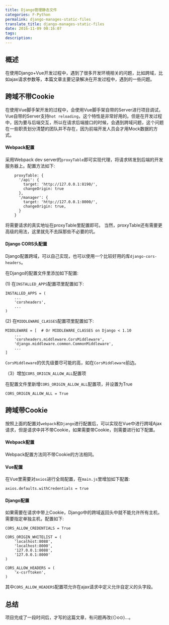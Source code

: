 ```yaml
---
title: Django管理静态文件
categories: F-Python
permalink: django-manages-static-files
translate_title: django-manages-static-files
date: 2016-11-09 00:16:07
tags:
description:
---
```

## 概述
在使用Django+Vue开发过程中，遇到了很多开发环境相关的问题，比如跨域，比如ajax请求参数等，本篇文章主要记录解决在开发过程中，遇到的一些问题。



## 跨域不带Cookie
在使用Vue脚手架开发的过程中，会使用Vue脚手架自带的Server进行项目调试，Vue自带的Server支持`hot reloading`，这个特性是非常好用的。但是在开发过程中，因为要与后端交互，所以在请求后端接口的时候，会遇到跨域问题，这个问题在一些职责划分清楚的团队并不存在，因为前端开发人员会才用Mock数据的方式。

#### Webpack配置
采用Webpack dev server的`proxyTable`即可实现代理，将请求转发到后端的开发服务器上。配置方法如下:

```
    proxyTable: {
      '/api': {
        target: 'http://127.0.0.1:8190/',
        changeOrigin: true
      },
      '/manager': {
        target: 'http://127.0.0.1:8000/',
        changeOrigin: true,
      }
    }
```
将需要请求的真实地址在proxyTable里配置即可。
当然，proxyTable还有需要更高级的用法，这里就先不去踩那些不必要的坑。

#### Django CORS头配置
Django配置跨域，可以自己实现，也可以使用一个比较好用的库`django-cors-headers`。

在Django的配置文件里添加如下配置:

(1) 在`INSTALLED_APPS`配置项里配置如下:

```
INSTALLED_APPS = (
    ...
    'corsheaders',
    ...
)
```
(2) 在`MIDDLEWARE_CLASSES`配置项里配置如下:

```
MIDDLEWARE = [  # Or MIDDLEWARE_CLASSES on Django < 1.10
    ...
    'corsheaders.middleware.CorsMiddleware',
    'django.middleware.common.CommonMiddleware',
    ...
]
```

`CorsMiddleware`的优先级要尽可能的高，如在`CorsMiddleware`前边。

（3）增加`CORS_ORIGIN_ALLOW_ALL`配置项

在配置文件里新增`CORS_ORIGIN_ALLOW_ALL`配置项，并设置为True

```
CORS_ORIGIN_ALLOW_ALL = True
```

## 跨域带Cookie
按照上面的配置对`webpack`和`Django`进行配置后，可以实现在Vue中进行跨域Ajax请求，但是请求中并不带Cookie，如果需要带Cookie，则需要进行如下配置。

#### Webpack配置
Webpack配置方法同不带Cookie的方法相同。

#### Vue配置
在Vue里需要对`axios`进行全局配置，在`main.js`里增加如下配置:

```
axios.defaults.withCredentials = true
```

#### Django配置
如果需要在请求中带上Cookie，Django中的跨域返回头中就不能允许所有主机，需要指定单独主机，配置如下:

```
CORS_ALLOW_CREDENTIALS = True

CORS_ORIGIN_WHITELIST = (
    'localhost:8088',
    'localhost:8000',
    '127.0.0.1:8088',
    '127.0.0.1:8000'
)

CORS_ALLOW_HEADERS = (
    'x-csrftoken',
)
```
其中`CORS_ALLOW_HEADERS`配置项允许在ajax请求中定义允许自定义的头字段。


## 总结
项目完成了一段时间后，才写的这篇文章，有问题再改(⊙o⊙)…。

<br />





